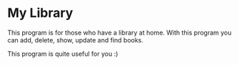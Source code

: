 # My Library
This program is for those who have a library at home. 
With this program you can add, delete, show, update and find books. 

This program is quite useful for you :)

